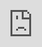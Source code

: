
<iframe src="https://devislandblog.wordpress.com/2018/08/02/azure-maps-service-real-time-location-in-uwp-application/" frameborder="0" allowfullscreen style="position:absolute;top:0;left:0;width:100%;height:100%;"></iframe>
